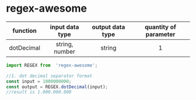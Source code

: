 # regex-awesome

| function   | input data type | output data type | quantity of parameter |
|:----------:|:---------------:|:----------------:|:---------------------:|
| dotDecimal | string, number  | string           | 1                     |


```javascript
import REGEX from  'regex-awesome';

//1. dot decimal separator format
const input = 1000000000; 
const output = REGEX.dotDecimal(input);
//result is 1.000.000.000
